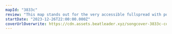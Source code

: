 ```yaml
---
mapId: "3833c"
review: "This map stands out for the very accessible fullspread with poodles included and nice chill lights."
startDate: "2023-12-26T22:00:00.000Z"
coverUrlOverwrite: https://cdn.assets.beatleader.xyz/songcover-3833c-cover.jpg
---
```

